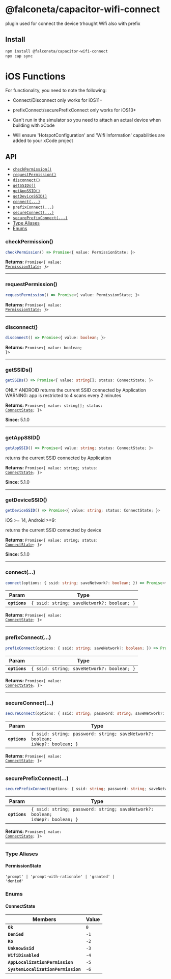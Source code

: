 # @falconeta/capacitor-wifi-connect

plugin used for connect the device trhought Wifi also with prefix

## Install

```bash
npm install @falconeta/capacitor-wifi-connect
npx cap sync
```

# iOS Functions
For functionality, you need to note the following:

* Connect/Disconnect only works for iOS11+

* prefixConnect/securePrefixConnect only works for iOS13+

* Can't run in the simulator so you need to attach an actual device when building with xCode

* Will ensure 'HotspotConfiguration' and 'Wifi Information' capabilities are added to your xCode project

## API

<docgen-index>

* [`checkPermission()`](#checkpermission)
* [`requestPermission()`](#requestpermission)
* [`disconnect()`](#disconnect)
* [`getSSIDs()`](#getssids)
* [`getAppSSID()`](#getappssid)
* [`getDeviceSSID()`](#getdevicessid)
* [`connect(...)`](#connect)
* [`prefixConnect(...)`](#prefixconnect)
* [`secureConnect(...)`](#secureconnect)
* [`securePrefixConnect(...)`](#secureprefixconnect)
* [Type Aliases](#type-aliases)
* [Enums](#enums)

</docgen-index>

<docgen-api>
<!--Update the source file JSDoc comments and rerun docgen to update the docs below-->

### checkPermission()

```typescript
checkPermission() => Promise<{ value: PermissionState; }>
```

**Returns:** <code>Promise&lt;{ value: <a href="#permissionstate">PermissionState</a>; }&gt;</code>

--------------------


### requestPermission()

```typescript
requestPermission() => Promise<{ value: PermissionState; }>
```

**Returns:** <code>Promise&lt;{ value: <a href="#permissionstate">PermissionState</a>; }&gt;</code>

--------------------


### disconnect()

```typescript
disconnect() => Promise<{ value: boolean; }>
```

**Returns:** <code>Promise&lt;{ value: boolean; }&gt;</code>

--------------------


### getSSIDs()

```typescript
getSSIDs() => Promise<{ value: string[]; status: ConnectState; }>
```

ONLY ANDROID
returns the current SSID connected by Application
WARNING: app is restricted to 4 scans every 2 minutes

**Returns:** <code>Promise&lt;{ value: string[]; status: <a href="#connectstate">ConnectState</a>; }&gt;</code>

**Since:** 5.1.0

--------------------


### getAppSSID()

```typescript
getAppSSID() => Promise<{ value: string; status: ConnectState; }>
```

returns the current SSID connected by Application

**Returns:** <code>Promise&lt;{ value: string; status: <a href="#connectstate">ConnectState</a>; }&gt;</code>

**Since:** 5.1.0

--------------------


### getDeviceSSID()

```typescript
getDeviceSSID() => Promise<{ value: string; status: ConnectState; }>
```

iOS &gt;= 14, Android &gt;=9: 

returns the current SSID connected by device

**Returns:** <code>Promise&lt;{ value: string; status: <a href="#connectstate">ConnectState</a>; }&gt;</code>

**Since:** 5.1.0

--------------------


### connect(...)

```typescript
connect(options: { ssid: string; saveNetwork?: boolean; }) => Promise<{ value: ConnectState; }>
```

| Param         | Type                                                  |
| ------------- | ----------------------------------------------------- |
| **`options`** | <code>{ ssid: string; saveNetwork?: boolean; }</code> |

**Returns:** <code>Promise&lt;{ value: <a href="#connectstate">ConnectState</a>; }&gt;</code>

--------------------


### prefixConnect(...)

```typescript
prefixConnect(options: { ssid: string; saveNetwork?: boolean; }) => Promise<{ value: ConnectState; }>
```

| Param         | Type                                                  |
| ------------- | ----------------------------------------------------- |
| **`options`** | <code>{ ssid: string; saveNetwork?: boolean; }</code> |

**Returns:** <code>Promise&lt;{ value: <a href="#connectstate">ConnectState</a>; }&gt;</code>

--------------------


### secureConnect(...)

```typescript
secureConnect(options: { ssid: string; password: string; saveNetwork?: boolean; isWep?: boolean; }) => Promise<{ value: ConnectState; }>
```

| Param         | Type                                                                                     |
| ------------- | ---------------------------------------------------------------------------------------- |
| **`options`** | <code>{ ssid: string; password: string; saveNetwork?: boolean; isWep?: boolean; }</code> |

**Returns:** <code>Promise&lt;{ value: <a href="#connectstate">ConnectState</a>; }&gt;</code>

--------------------


### securePrefixConnect(...)

```typescript
securePrefixConnect(options: { ssid: string; password: string; saveNetwork?: boolean; isWep?: boolean; }) => Promise<{ value: ConnectState; }>
```

| Param         | Type                                                                                     |
| ------------- | ---------------------------------------------------------------------------------------- |
| **`options`** | <code>{ ssid: string; password: string; saveNetwork?: boolean; isWep?: boolean; }</code> |

**Returns:** <code>Promise&lt;{ value: <a href="#connectstate">ConnectState</a>; }&gt;</code>

--------------------


### Type Aliases


#### PermissionState

<code>'prompt' | 'prompt-with-rationale' | 'granted' | 'denied'</code>


### Enums


#### ConnectState

| Members                            | Value           |
| ---------------------------------- | --------------- |
| **`Ok`**                           | <code>0</code>  |
| **`Denied`**                       | <code>-1</code> |
| **`Ko`**                           | <code>-2</code> |
| **`UnknowSsid`**                   | <code>-3</code> |
| **`WifiDisabled`**                 | <code>-4</code> |
| **`AppLocalizationPermission`**    | <code>-5</code> |
| **`SystemLocalizationPermission`** | <code>-6</code> |

</docgen-api>
